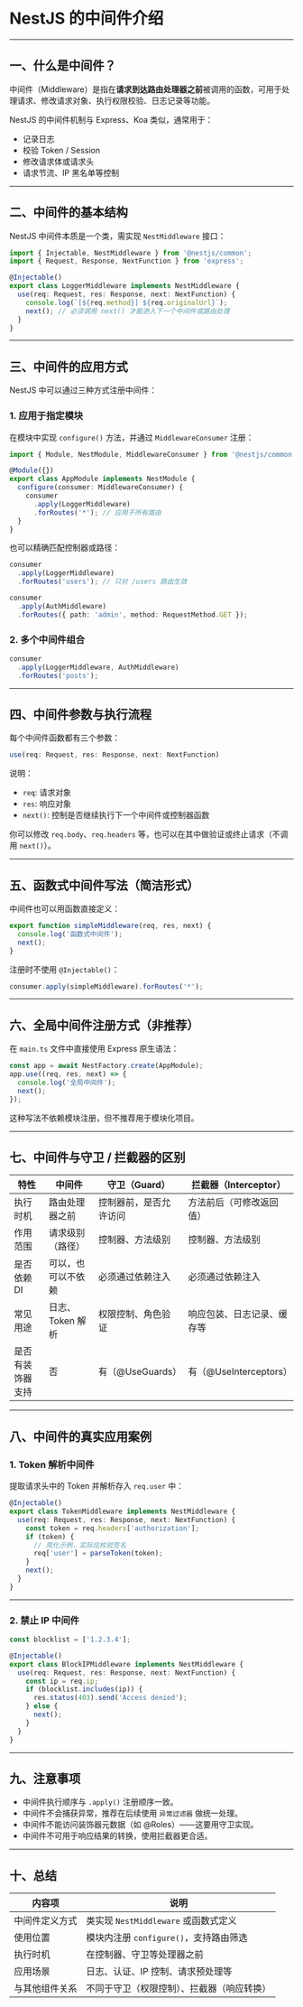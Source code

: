 
# NestJS 的中间件介绍

---

## 一、什么是中间件？

中间件（Middleware）是指在**请求到达路由处理器之前**被调用的函数，可用于处理请求、修改请求对象、执行权限校验、日志记录等功能。

NestJS 的中间件机制与 Express、Koa 类似，通常用于：

* 记录日志
* 校验 Token / Session
* 修改请求体或请求头
* 请求节流、IP 黑名单等控制

---

## 二、中间件的基本结构

NestJS 中间件本质是一个类，需实现 `NestMiddleware` 接口：

```ts
import { Injectable, NestMiddleware } from '@nestjs/common';
import { Request, Response, NextFunction } from 'express';

@Injectable()
export class LoggerMiddleware implements NestMiddleware {
  use(req: Request, res: Response, next: NextFunction) {
    console.log(`[${req.method}] ${req.originalUrl}`);
    next(); // 必须调用 next() 才能进入下一个中间件或路由处理
  }
}
```

---

## 三、中间件的应用方式

NestJS 中可以通过三种方式注册中间件：

### 1. 应用于指定模块

在模块中实现 `configure()` 方法，并通过 `MiddlewareConsumer` 注册：

```ts
import { Module, NestModule, MiddlewareConsumer } from '@nestjs/common';

@Module({})
export class AppModule implements NestModule {
  configure(consumer: MiddlewareConsumer) {
    consumer
      .apply(LoggerMiddleware)
      .forRoutes('*'); // 应用于所有路由
  }
}
```

也可以精确匹配控制器或路径：

```ts
consumer
  .apply(LoggerMiddleware)
  .forRoutes('users'); // 只对 /users 路由生效

consumer
  .apply(AuthMiddleware)
  .forRoutes({ path: 'admin', method: RequestMethod.GET });
```

### 2. 多个中间件组合

```ts
consumer
  .apply(LoggerMiddleware, AuthMiddleware)
  .forRoutes('posts');
```

---

## 四、中间件参数与执行流程

每个中间件函数都有三个参数：

```ts
use(req: Request, res: Response, next: NextFunction)
```

说明：

* `req`: 请求对象
* `res`: 响应对象
* `next()`: 控制是否继续执行下一个中间件或控制器函数

你可以修改 `req.body`、`req.headers` 等，也可以在其中做验证或终止请求（不调用 `next()`）。

---

## 五、函数式中间件写法（简洁形式）

中间件也可以用函数直接定义：

```ts
export function simpleMiddleware(req, res, next) {
  console.log('函数式中间件');
  next();
}
```

注册时不使用 `@Injectable()`：

```ts
consumer.apply(simpleMiddleware).forRoutes('*');
```

---

## 六、全局中间件注册方式（非推荐）

在 `main.ts` 文件中直接使用 Express 原生语法：

```ts
const app = await NestFactory.create(AppModule);
app.use((req, res, next) => {
  console.log('全局中间件');
  next();
});
```

这种写法不依赖模块注册，但不推荐用于模块化项目。

---

## 七、中间件与守卫 / 拦截器的区别

| 特性       | 中间件         | 守卫（Guard）     | 拦截器（Interceptor）    |
| -------- | ----------- | ------------- | ------------------- |
| 执行时机     | 路由处理器之前     | 控制器前，是否允许访问   | 方法前后（可修改返回值）        |
| 作用范围     | 请求级别（路径）    | 控制器、方法级别      | 控制器、方法级别            |
| 是否依赖 DI  | 可以，也可以不依赖   | 必须通过依赖注入      | 必须通过依赖注入            |
| 常见用途     | 日志、Token 解析 | 权限控制、角色验证     | 响应包装、日志记录、缓存等       |
| 是否有装饰器支持 | 否           | 有（@UseGuards） | 有（@UseInterceptors） |

---

## 八、中间件的真实应用案例

### 1. Token 解析中间件

提取请求头中的 Token 并解析存入 `req.user` 中：

```ts
@Injectable()
export class TokenMiddleware implements NestMiddleware {
  use(req: Request, res: Response, next: NextFunction) {
    const token = req.headers['authorization'];
    if (token) {
      // 简化示例，实际应校验签名
      req['user'] = parseToken(token);
    }
    next();
  }
}
```

---

### 2. 禁止 IP 中间件

```ts
const blocklist = ['1.2.3.4'];

@Injectable()
export class BlockIPMiddleware implements NestMiddleware {
  use(req: Request, res: Response, next: NextFunction) {
    const ip = req.ip;
    if (blocklist.includes(ip)) {
      res.status(403).send('Access denied');
    } else {
      next();
    }
  }
}
```

---

## 九、注意事项

* 中间件执行顺序与 `.apply()` 注册顺序一致。
* 中间件不会捕获异常，推荐在后续使用 `异常过滤器` 做统一处理。
* 中间件不能访问装饰器元数据（如 @Roles）——这要用守卫实现。
* 中间件不可用于响应结果的转换，使用拦截器更合适。

---

## 十、总结

| 内容项     | 说明                          |
| ------- | --------------------------- |
| 中间件定义方式 | 类实现 `NestMiddleware` 或函数式定义 |
| 使用位置    | 模块内注册 `configure()`，支持路由筛选  |
| 执行时机    | 在控制器、守卫等处理器之前               |
| 应用场景    | 日志、认证、IP 控制、请求预处理等          |
| 与其他组件关系 | 不同于守卫（权限控制）、拦截器（响应转换）       |

 